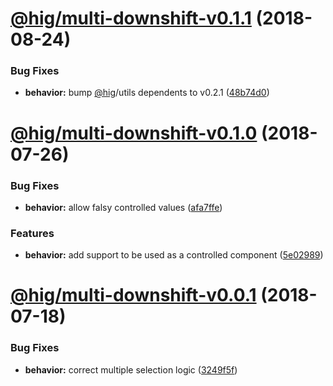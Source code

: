 # [@hig/multi-downshift-v0.1.1](https://github.com/Autodesk/hig/compare/@hig/multi-downshift@0.1.0...@hig/multi-downshift@0.1.1) (2018-08-24)


### Bug Fixes

* **behavior:** bump [@hig](https://github.com/hig)/utils dependents to v0.2.1 ([48b74d0](https://github.com/Autodesk/hig/commit/48b74d0))

<a name="@hig/multi-downshift-v0.1.0"></a>
# [@hig/multi-downshift-v0.1.0](https://github.com/Autodesk/hig/compare/@hig/multi-downshift@0.0.1...@hig/multi-downshift@0.1.0) (2018-07-26)


### Bug Fixes

* **behavior:** allow falsy controlled values ([afa7ffe](https://github.com/Autodesk/hig/commit/afa7ffe))


### Features

* **behavior:** add support to be used as a controlled component ([5e02989](https://github.com/Autodesk/hig/commit/5e02989))

<a name="@hig/multi-downshift-v0.0.1"></a>
# [@hig/multi-downshift-v0.0.1](https://github.com/Autodesk/hig/compare/@hig/multi-downshift@0.0.0...@hig/multi-downshift@0.0.1) (2018-07-18)


### Bug Fixes

* **behavior:** correct multiple selection logic ([3249f5f](https://github.com/Autodesk/hig/commit/3249f5f))
